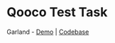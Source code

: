 # Qooco Test Task

Garland - [Demo](https://romanovaleksander.github.io/qooco_canvas/) | [Codebase](https://github.com/RomanovAleksander/qooco_canvas/blob/master/index.js)
